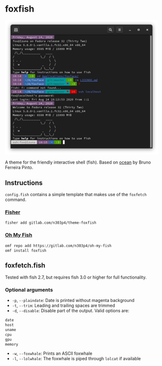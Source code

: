 # foxfish

![Preview](preview.png)

A theme for the friendly interactive shell (fish). Based on [ocean](https://github.com/oh-my-fish/theme-ocean) by Bruno Ferreira Pinto.

## Instructions

`config.fish` contains a simple template that makes use of the `foxfetch` command.

### [Fisher](https://github.com/jorgebucaran/fisher)

```
fisher add gitlab.com/n303p4/theme-foxfish
```

### [Oh My Fish](https://github.com/oh-my-fish/oh-my-fish)

```
omf repo add https://gitlab.com/n303p4/oh-my-fish
omf install foxfish
```

## foxfetch.fish

Tested with fish 2.7, but requires fish 3.0 or higher for full functionality.

### Optional arguments

* `-p`, `--plaindate`: Date is printed without magenta background
* `-t`, `--trim`: Leading and trailing spaces are trimmed
* `-d`, `--disable`: Disable part of the output. Valid options are:
```
date
host
uname
cpu
gpu
memory
```
* `-w`, `--foxwhale`: Prints an ASCII foxwhale
* `-l`, `--lolwhale`: The foxwhale is piped through `lolcat` if available
